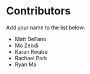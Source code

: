 # Contributors

Add your name to the list below:

* Matt DeFano
* Mo Zebdi
* Karan Kwatra
* Rachael Park
* Ryan Ma